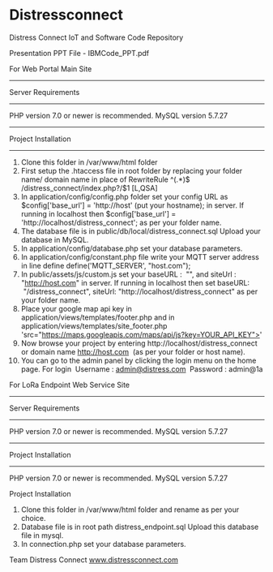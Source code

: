 # Distressconnect
Distress Connect IoT and Software Code Repository

Presentation PPT File - IBMCode_PPT.pdf

For Web Portal Main Site
*******************
Server Requirements
*******************
PHP version 7.0 or newer is recommended.
MySQL version 5.7.27

************
Project Installation
************
1. Clone this folder in /var/www/html folder
2. First setup the .htaccess file in root folder by replacing your folder name/ domain name in place of RewriteRule ^(.*)$ /distress_connect/index.php?/$1 [L,QSA] 
3. In application/config/config.php folder set your config URL as $config['base_url'] = 'http://host' (put your hostname); in server. If running in localhost then $config['base_url'] = 'http://localhost/distress_connect'; as per your folder name.
4. The database file is in public/db/local/distress_connect.sql Upload your database in MySQL.
5. In application/config/database.php set your database parameters.
6. In application/config/constant.php file write your MQTT server address in line define    define('MQTT_SERVER', "host.com"); 
7. In public/assets/js/custom.js set your baseURL :  "", and siteUrl : "http://host.com" in server. If running in localhost then set baseURL:  "/distress_connect", siteUrl: "http://localhost/distress_connect" as per your folder name.
8. Place your google map api key in application/views/templates/footer.php and in application/views/templates/site_footer.php 'src="https://maps.googleapis.com/maps/api/js?key=YOUR_API_KEY">'
9. Now browse your project by entering http://localhost/distress_connect or domain name http://host.com  (as per your folder or host name).
10. You can go to the admin panel by clicking the login menu on the home page. For login 
Username : admin@distress.com 
Password : admin@1a

For LoRa Endpoint Web Service Site
*******************
Server Requirements
*******************
PHP version 7.0 or newer is recommended.
MySQL version 5.7.27

************
Project Installation
************

PHP version 7.0 or newer is recommended. MySQL version 5.7.27

Project Installation
1. Clone this folder in /var/www/html folder and rename as per your choice.
2. Database file is in root path distress_endpoint.sql Upload this database file in mysql.
3. In connection.php set your database parameters.

Team Distress Connect
www.distressconnect.com
